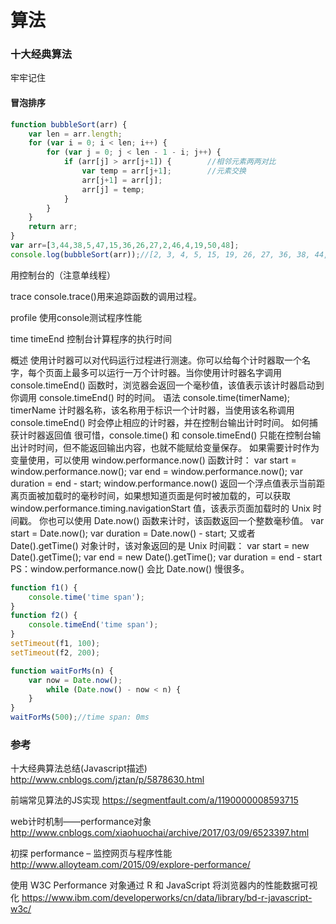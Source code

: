 
# 算法



### 十大经典算法

牢牢记住

#### 冒泡排序

```js
function bubbleSort(arr) {
    var len = arr.length;
    for (var i = 0; i < len; i++) {
        for (var j = 0; j < len - 1 - i; j++) {
            if (arr[j] > arr[j+1]) {        //相邻元素两两对比
                var temp = arr[j+1];        //元素交换
                arr[j+1] = arr[j];
                arr[j] = temp;
            }
        }
    }
    return arr;
}
var arr=[3,44,38,5,47,15,36,26,27,2,46,4,19,50,48];
console.log(bubbleSort(arr));//[2, 3, 4, 5, 15, 19, 26, 27, 36, 38, 44, 46, 47, 48, 50]

```

用控制台的（注意单线程）

trace
console.trace()用来追踪函数的调用过程。

profile
使用console测试程序性能

time timeEnd
控制台计算程序的执行时间

概述
使用计时器可以对代码运行过程进行测速。你可以给每个计时器取一个名字，每个页面上最多可以运行一万个计时器。当你使用计时器名字调用 console.timeEnd() 函数时，浏览器会返回一个毫秒值，该值表示该计时器启动到你调用 console.timeEnd() 时的时间。
语法
console.time(timerName);
timerName
计时器名称，该名称用于标识一个计时器，当使用该名称调用 console.timeEnd() 时会停止相应的计时器，并在控制台输出计时时间。
如何捕获计时器返回值
很可惜，console.time() 和 console.timeEnd() 只能在控制台输出计时时间，但不能返回输出内容，也就不能赋给变量保存。
如果需要计时作为变量使用，可以使用 window.performance.now() 函数计时：
var start = window.performance.now();
var end = window.performance.now();
var duration = end - start;
window.performance.now() 返回一个浮点值表示当前距离页面被加载时的毫秒时间，如果想知道页面是何时被加载的，可以获取 window.performance.timing.navigationStart 值，该表示页面加载时的 Unix 时间戳。
你也可以使用 Date.now() 函数来计时，该函数返回一个整数毫秒值。
var start = Date.now();
var duration = Date.now() - start;
又或者 Date().getTime() 对象计时，该对象返回的是 Unix 时间戳：
var start = new Date().getTime();
var end = new Date().getTime();
var duration = end - start
PS：window.performance.now() 会比 Date.now() 慢很多。

```js
function f1() {
    console.time('time span');
}
function f2() {
    console.timeEnd('time span');
}
setTimeout(f1, 100);
setTimeout(f2, 200);

function waitForMs(n) {
    var now = Date.now();
        while (Date.now() - now < n) {
    }
}
waitForMs(500);//time span: 0ms
```


### 参考

十大经典算法总结(Javascript描述) 
http://www.cnblogs.com/jztan/p/5878630.html

前端常见算法的JS实现
https://segmentfault.com/a/1190000008593715

web计时机制——performance对象
http://www.cnblogs.com/xiaohuochai/archive/2017/03/09/6523397.html

初探 performance – 监控网页与程序性能
http://www.alloyteam.com/2015/09/explore-performance/

使用 W3C Performance 对象通过 R 和 JavaScript 将浏览器内的性能数据可视化
https://www.ibm.com/developerworks/cn/data/library/bd-r-javascript-w3c/



































